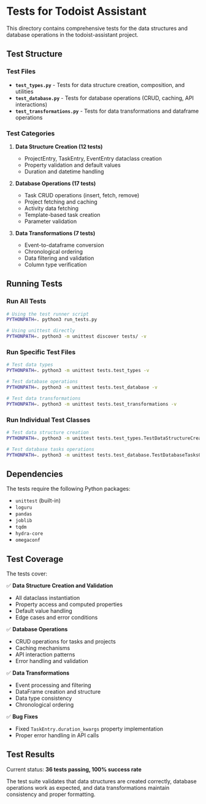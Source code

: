 # Tests for Todoist Assistant

This directory contains comprehensive tests for the data structures and database operations in the todoist-assistant project.

## Test Structure

### Test Files

- **`test_types.py`** - Tests for data structure creation, composition, and utilities
- **`test_database.py`** - Tests for database operations (CRUD, caching, API interactions)
- **`test_transformations.py`** - Tests for data transformations and dataframe operations

### Test Categories

1. **Data Structure Creation (12 tests)**
   - ProjectEntry, TaskEntry, EventEntry dataclass creation
   - Property validation and default values
   - Duration and datetime handling

2. **Database Operations (17 tests)**
   - Task CRUD operations (insert, fetch, remove)
   - Project fetching and caching
   - Activity data fetching
   - Template-based task creation
   - Parameter validation

3. **Data Transformations (7 tests)**
   - Event-to-dataframe conversion
   - Chronological ordering
   - Data filtering and validation
   - Column type verification

## Running Tests

### Run All Tests
```bash
# Using the test runner script
PYTHONPATH=. python3 run_tests.py

# Using unittest directly
PYTHONPATH=. python3 -m unittest discover tests/ -v
```

### Run Specific Test Files
```bash
# Test data types
PYTHONPATH=. python3 -m unittest tests.test_types -v

# Test database operations
PYTHONPATH=. python3 -m unittest tests.test_database -v

# Test data transformations
PYTHONPATH=. python3 -m unittest tests.test_transformations -v
```

### Run Individual Test Classes
```bash
# Test data structure creation
PYTHONPATH=. python3 -m unittest tests.test_types.TestDataStructureCreation -v

# Test database tasks operations
PYTHONPATH=. python3 -m unittest tests.test_database.TestDatabaseTasksOperations -v
```

## Dependencies

The tests require the following Python packages:
- `unittest` (built-in)
- `loguru`
- `pandas`
- `joblib`
- `tqdm`
- `hydra-core`
- `omegaconf`

## Test Coverage

The tests cover:

✅ **Data Structure Creation and Validation**
- All dataclass instantiation
- Property access and computed properties
- Default value handling
- Edge cases and error conditions

✅ **Database Operations**
- CRUD operations for tasks and projects
- Caching mechanisms
- API interaction patterns
- Error handling and validation

✅ **Data Transformations**
- Event processing and filtering
- DataFrame creation and structure
- Data type consistency
- Chronological ordering

✅ **Bug Fixes**
- Fixed `TaskEntry.duration_kwargs` property implementation
- Proper error handling in API calls

## Test Results

Current status: **36 tests passing, 100% success rate**

The test suite validates that data structures are created correctly, database operations work as expected, and data transformations maintain consistency and proper formatting.